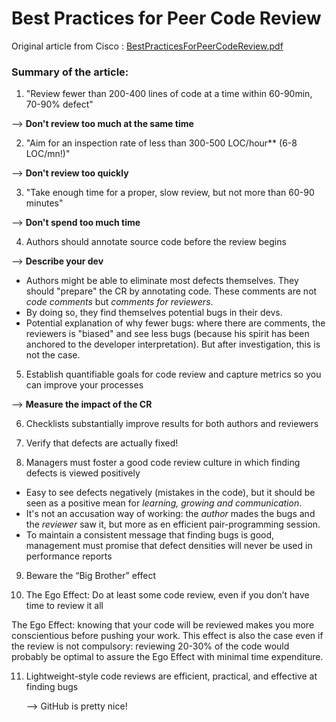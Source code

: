 # Best Practices for Peer Code Review

Original article from Cisco : [BestPracticesForPeerCodeReview.pdf](https://www.kessler.de/prd/smartbear/BestPracticesForPeerCodeReview.pdf)

### Summary of the article:

1. "Review fewer than 200-400 lines of code at a time within 60-90min, 70-90% defect"

--> **Don't review too much at the same time**

2. "Aim for an inspection rate of less than 300-500 LOC/hour** (6-8 LOC/mn!)"

--> **Don't review too quickly**

3. "Take enough time for a proper, slow review, but not more than 60-90 minutes"

--> **Don't spend too much time**

4. Authors should annotate source code before the review begins

--> **Describe your dev**

- Authors might be able to eliminate most defects themselves. They should "prepare" the CR by annotating code. These comments are not *code comments* but *comments for reviewers*.
- By doing so, they find themselves potential bugs in their devs.
- Potential explanation of why fewer bugs: where there are comments, the reviewers is "biased" and see less bugs (because his spirit has been anchored to the developer interpretation). But after investigation, this is not the case.

5. Establish quantifiable goals for code review and capture metrics so you can improve your processes

--> **Measure the impact of the CR**

6. Checklists substantially improve results for both authors and reviewers

7. Verify that defects are actually fixed!

8. Managers must foster a good code review culture in which finding defects is viewed positively

- Easy to see defects negatively (mistakes in the code), but it should be seen as a positive mean for *learning, growing and communication*.
- It's not an accusation way of working: the *author* mades the bugs and the *reviewer* saw it, but more as en efficient pair-programming session.
- To maintain a consistent message that finding bugs is good, management must promise that defect densities will never be used in performance reports

9. Beware the “Big Brother” effect

10. The Ego Effect: Do at least some code review, even if you don’t have time to review it all

The Ego Effect: knowing that your code will be reviewed makes you more conscientious before pushing your work. This effect is also the case even if the review is not compulsory: reviewing 20-30% of the code would probably be optimal to assure the Ego Effect with minimal time expenditure.

11. Lightweight-style code reviews are efficient, practical, and effective at finding bugs

    --> GitHub is pretty nice!